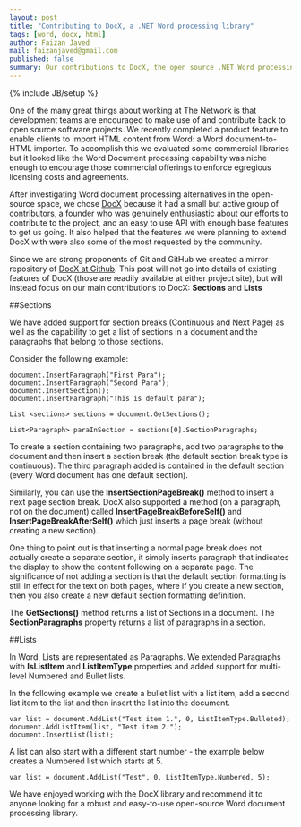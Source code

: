 ```yaml
---
layout: post
title: "Contributing to DocX, a .NET Word processing library"
tags: [word, docx, html]
author: Faizan Javed
mail: faizanjaved@gmail.com
published: false
summary: Our contributions to DocX, the open source .NET Word processing library.
---
```


{% include JB/setup %}

One of the many great things about working at The Network is that development teams are encouraged to make use of and contribute back to open source software projects. We recently completed a product feature to enable clients to import HTML content from Word: a Word document-to-HTML importer. To accomplish this we evaluated some commercial libraries but it looked like the Word Document processing capability was niche enough to encourage those commercial offerings to enforce egregious licensing costs and agreements.

After investigating Word document processing alternatives in the open-source space, we chose [DocX](http://docx.codeplex.com/) because it had a small but active group of contributors, a founder who was genuinely enthusiastic about our efforts to contribute to the project, and an easy to use API with enough base features to get us going. It also helped that the features we were planning to extend DocX with were also some of the most requested by the community.

Since we are strong proponents of Git and GitHub we created a mirror repository of [DocX at Github](https://github.com/Word-DocX/DocX). This post will not go into details of existing features of DocX (those are readily available at either project site), but will instead focus on our main contributions to DocX: **Sections** and **Lists**


##Sections

We have added support for section breaks (Continuous and Next Page) as well as the capability to get a list of sections in a document and the paragraphs that belong to those sections. 

Consider the following example: 


    document.InsertParagraph("First Para");
    document.InsertParagraph("Second Para");
    document.InsertSection();
    document.InsertParagraph("This is default para");

    List <sections> sections = document.GetSections();

    List<Paragraph> paraInSection = sections[0].SectionParagraphs;
    

To create a section containing two paragraphs, add two paragraphs to the document and then insert a section break (the default section break type is continuous). The third paragraph added is contained in the default section (every Word document has one default section).

Similarly, you can use the **InsertSectionPageBreak()** method to insert a next page section break. DocX also supported a method (on a paragraph, not on the document) called **InsertPageBreakBeforeSelf()** and **InsertPageBreakAfterSelf()** which just inserts a page break (without creating a new section). 

One thing to point out is that inserting a normal page break does not actually create a separate section, it simply inserts paragraph that indicates the display to show the content following on a separate page. The significance of not adding a section is that the default section formatting is still in effect for the text on both pages, where if you create a new section, then you also create a new default section formatting definition.

The **GetSections()** method returns a list of Sections in a document. The **SectionParagraphs** property returns a list of paragraphs in a section.


##Lists

In Word, Lists are representated as Paragraphs. We extended Paragraphs with **IsListItem** and **ListItemType** properties and added support for multi-level Numbered and Bullet lists. 

In the following example we create a bullet list with a list item, add a second list item to the list and then insert the list into the document.


    var list = document.AddList("Test item 1.", 0, ListItemType.Bulleted);
    document.AddListItem(list, "Test item 2.");
    document.InsertList(list);


A list can also start with a different start number - the example below creates a Numbered list which starts at 5.


    var list = document.AddList("Test", 0, ListItemType.Numbered, 5);
    

We have enjoyed working with the DocX library and recommend it to anyone looking for a robust and easy-to-use open-source Word document processing library.